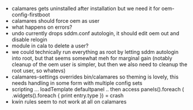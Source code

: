 - calamares gets uninstalled after installation but we need it for oem-config-firstboot
- calamares should force oem as user
- what happens on errors?
- undo currently drops sddm.conf autologin, it should edit oem out and disable relogin
- module in cala to delete a user?
- we could technically run everything as root by letting sddm autologin into root, but that seems somewhat meh for marginal gain (notably cleanup of the oem user is simpler, but then we also need to cleanup the root user, so whatevs)
- calamares-settings overrides bin/calamares so theming is lovely, this needs handling in some form with multiple config sets
- scripting ... loadTemplate defaultpanel .. then access panels().foreach ( .widgets().foreach { print entry.type }) = crash
- kwin rules seem to not work at all on calamares
